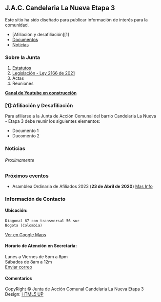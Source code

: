  
## J.A.C. Candelaria La Nueva Etapa 3
  
Este sitio ha sido diseñado para publicar información de interés para la comunidad.
  
<ul class="actions">
  <li>[Afiliación y desafiliación][1]</li>
  <li><a href="#one" class="button scrolly">Documentos</a></li>
  <li><a href="#Noticias">Noticias</a></li>
</ul>

### Sobre la Junta
  
1. [Estatutos](https://archive.org/download/estatutos-JAC-CandelariaEtapa3/ESTATUTOS_APROBADOS.pdf)
2. [Legislación - Ley 2166 de 2021](https://archive.org/download/ley-2166-del-18-de-diciembre-de-2021-nueva-ley-comunal/LEY%202166%20del%2018%20de%20diciembre%20de%202021%20-%20NUEVA%20LEY%20COMUNAL.pdf)
3. Actas
4. Reuniones

**[Canal de Youtube en construcción](https://www.youtube.com/)**  

### [1]:Afiliación y Desafiliación

Para afiliarse a la Junta de Acción Comunal del barrio Candelaria La Nueva - Etapa 3 debe reunir los siguientes elementos:

- Documento 1
- Ducomento 2

### Noticias 
  
###### Proximamente 
  
  
### Próximos eventos  
  
- Asamblea Ordinaria de Afiliados 2023 (**23 de Abril de 2020**) [Mas Info](?)
  
  
### Información de Contacto
  
#### Ubicación:
  
```markdown
Diagonal 67 con transversal 56 sur
Bogota (Colombia)  
```
[Ver en Google Maps](https://goo.gl/maps/432up4234rPQ5o3G8)  

#### Horario de Atención en Secretaría:
  
Lunes a Viernes de 5pm a 8pm  
Sábados de 8am a 12m  
[Enviar correo](mailto:jaccandelariaetapa3@hotmail.com)  
  

#### Comentarios



CopyRight
&copy; Junta de Acción Comunal Candelaria La Nueva Etapa 3  
Design: <a href="http://html5up.net">HTML5 UP

